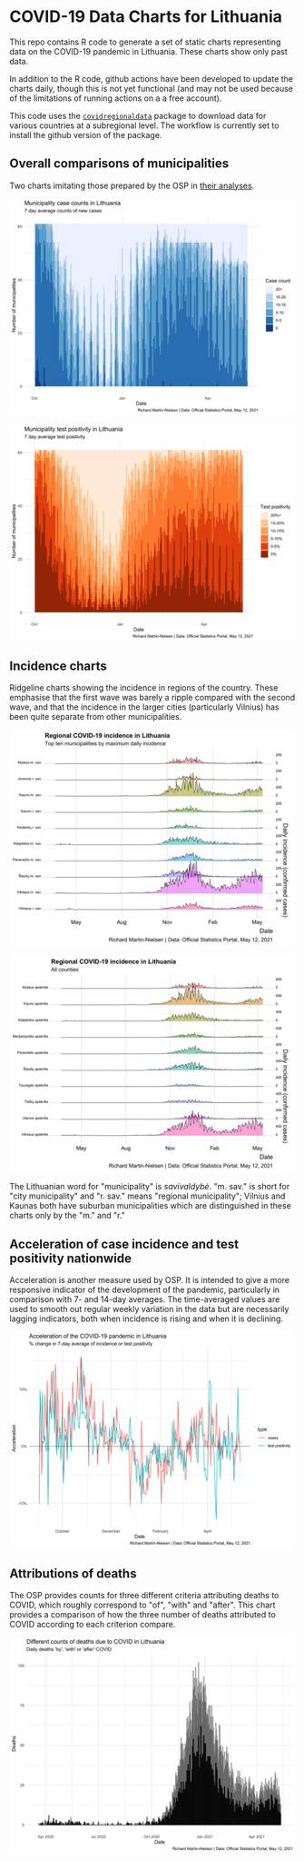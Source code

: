 
# COVID-19 Data Charts for Lithuania

This repo contains R code to generate a set of static charts representing
data on the COVID-19 pandemic in Lithuania. These charts show only past data.

In addition to the R code, github actions have been developed to update the
charts daily, though this is not yet functional (and may not be used because
of the limitations of running actions on a a free account).

This code uses the
[`covidregionaldata`](http://epiforecasts.io/covidregionaldata) package
to download data for various countries at a subregional level. The workflow
is currently set to install the github version of the package.

## Overall comparisons of municipalities

Two charts imitating those prepared by the OSP in [their analyses](https://osp.stat.gov.lt/documents/10180/8420714/1_COVID-19_situacijos_apzvalga_210215.pdf). 

![](extra/Lithuania-waterfall-case-counts.png)

![](extra/Lithuania-waterfall-positivity.png)

## Incidence charts

Ridgeline charts showing the incidence in regions of the country. These
emphasise that the first wave was barely a ripple compared with the 
second wave, and that the incidence in the larger cities (particularly
Vilnius) has been quite separate from other municipalities.

![](extra/Lithuania-ridgeline-top-municipalities.png)

![](extra/Lithuania-ridgeline-all-counties.png)

The Lithuanian word for "municipality" is *savivaldybė*. "m. sav." is short
for "city municipality" and "r. sav." means "regional municipality"; Vilnius 
and Kaunas both have suburban municipalities which are distinguished in these
charts only by the "m." and "r."


## Acceleration of case incidence and test positivity nationwide

Acceleration is another measure used by OSP. It is intended to give a
more responsive indicator of the development of the pandemic, particularly
in comparison with 7- and 14-day averages. The time-averaged values
are used to smooth out regular weekly variation in the data but are
necessarily lagging indicators, both when incidence is rising and when
it is declining.

![](extra/Lithuania-acceleration-national.png)

## Attributions of deaths

The OSP provides counts for three different criteria attributing deaths to
COVID, which roughly correspond to "of", "with" and "after". This chart
provides a comparison of how the three number of deaths attributed to COVID
according to each criterion compare.

![](extra/Lithuania-death-counts-comparison.png)
